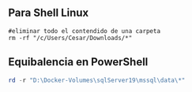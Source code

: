 ## Para Shell Linux
```shell
#eliminar todo el contendido de una carpeta
rm -rf "/c/Users/Cesar/Downloads/*"
```

## Equibalencia en PowerShell
```powershell
rd -r "D:\Docker-Volumes\sqlServer19\mssql\data\*"
```
